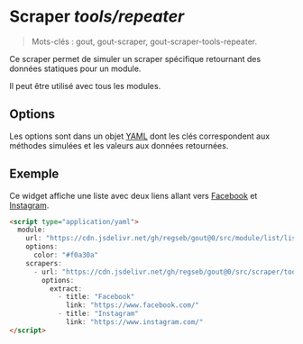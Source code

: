 # Scraper _tools/repeater_

> Mots-clés : gout, gout-scraper, gout-scraper-tools-repeater.

Ce scraper permet de simuler un scraper spécifique retournant des données
statiques pour un module.

Il peut être utilisé avec tous les modules.

## Options

Les options sont dans un objet
[YAML](https://yaml.org/ "YAML Ain't Markup Language") dont les clés
correspondent aux méthodes simulées et les valeurs aux données retournées.

## Exemple

Ce widget affiche une liste avec deux liens allant vers
[Facebook](https://www.facebook.com/) et
[Instagram](https://www.instagram.com/).

```html
<script type="application/yaml">
  module:
    url: "https://cdn.jsdelivr.net/gh/regseb/gout@0/src/module/list/list.js"
    options:
      color: "#f0a30a"
    scrapers:
      - url: "https://cdn.jsdelivr.net/gh/regseb/gout@0/src/scraper/tools/repeater/repeater.js"
        options:
          extract:
            - title: "Facebook"
              link: "https://www.facebook.com/"
            - title: "Instagram"
              link: "https://www.instagram.com/"
</script>
```
